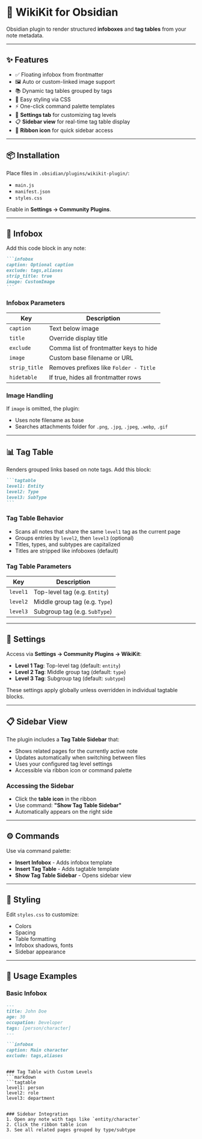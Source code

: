 # 🧠 WikiKit for Obsidian

Obsidian plugin to render structured **infoboxes** and **tag tables** from your note metadata.

---

## ✨ Features

* ✅ Floating infobox from frontmatter
* 🖼️ Auto or custom-linked image support
* 📚 Dynamic tag tables grouped by tags
* 🎨 Easy styling via CSS
* ⚡ One-click command palette templates
* 🔧 **Settings tab** for customizing tag levels
* 📋 **Sidebar view** for real-time tag table display
* 🎯 **Ribbon icon** for quick sidebar access

---

## 📦 Installation

Place files in `.obsidian/plugins/wikikit-plugin/`:

* `main.js`
* `manifest.json`
* `styles.css`

Enable in **Settings → Community Plugins**.

---

## 📄 Infobox

Add this code block in any note:

````markdown
```infobox
caption: Optional caption
exclude: tags,aliases
strip_title: true
image: CustomImage
```
````

### Infobox Parameters

| Key           | Description                            |
| ------------- | -------------------------------------- |
| `caption`     | Text below image                       |
| `title`       | Override display title                 |
| `exclude`     | Comma list of frontmatter keys to hide |
| `image`       | Custom base filename or URL            |
| `strip_title` | Removes prefixes like `Folder - Title` |
| `hidetable`   | If true, hides all frontmatter rows    |

### Image Handling

If `image` is omitted, the plugin:

* Uses note filename as base
* Searches attachments folder for `.png`, `.jpg`, `.jpeg`, `.webp`, `.gif`

---

## 📊 Tag Table

Renders grouped links based on note tags. Add this block:

````markdown
```tagtable
level1: Entity
level2: Type
level3: SubType
```
````

### Tag Table Behavior

* Scans all notes that share the same `level1` tag as the current page
* Groups entries by `level2`, then `level3` (optional)
* Titles, types, and subtypes are capitalized
* Titles are stripped like infoboxes (default)

### Tag Table Parameters

| Key      | Description                    |
| -------- | ------------------------------ |
| `level1` | Top-level tag (e.g. `Entity`)  |
| `level2` | Middle group tag (e.g. `Type`) |
| `level3` | Subgroup tag (e.g. `SubType`)  |

---

## 🔧 Settings

Access via **Settings → Community Plugins → WikiKit**:

* **Level 1 Tag**: Top-level tag (default: `entity`)
* **Level 2 Tag**: Middle group tag (default: `type`) 
* **Level 3 Tag**: Subgroup tag (default: `subtype`)

These settings apply globally unless overridden in individual tagtable blocks.

---

## 📋 Sidebar View

The plugin includes a **Tag Table Sidebar** that:

* Shows related pages for the currently active note
* Updates automatically when switching between files
* Uses your configured tag level settings
* Accessible via ribbon icon or command palette

### Accessing the Sidebar

* Click the **table icon** in the ribbon
* Use command: **"Show Tag Table Sidebar"**
* Automatically appears on the right side

---

## ⚙️ Commands

Use via command palette:

* **Insert Infobox** - Adds infobox template
* **Insert Tag Table** - Adds tagtable template  
* **Show Tag Table Sidebar** - Opens sidebar view

---

## 🎨 Styling

Edit `styles.css` to customize:

* Colors
* Spacing
* Table formatting
* Infobox shadows, fonts
* Sidebar appearance

---

## 📝 Usage Examples

### Basic Infobox
```markdown
---
title: John Doe
age: 30
occupation: Developer
tags: [person/character]
---

```infobox
caption: Main character
exclude: tags,aliases
```
```

### Tag Table with Custom Levels
```markdown
```tagtable
level1: person
level2: role
level3: department
```
```

### Sidebar Integration
1. Open any note with tags like `entity/character`
2. Click the ribbon table icon
3. See all related pages grouped by type/subtype

